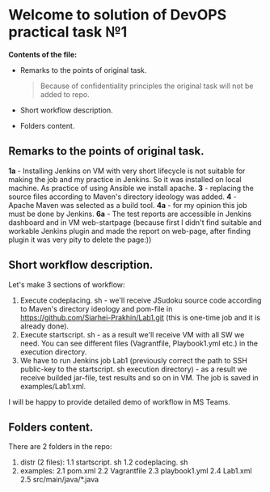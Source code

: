 # Welcome to solution of DevOPS practical task №1

**Contents of the file:**

- Remarks to the points of original task.
	> Because of confidentiality principles the original task will not be added to repo. 

- Short workflow description.
- Folders content.


## Remarks to the points of original task.
**1a** - Installing Jenkins on VM with very short lifecycle is not suitable for making the job and my practice in Jenkins. So it was installed on local machine. As practice of using Ansible we install apache.
**3** - replacing the source files according to Maven's directory ideology was added.
**4** - Apache Maven was selected as a build tool.
**4a** - for my opinion this job must be done by Jenkins.
**6a** - The test reports are accessible in Jenkins dashboard and in VM web-startpage (because first I didn't find suitable and workable Jenkins plugin and made the report on web-page, after finding plugin it was very pity to delete the page:))


## Short workflow description.

Let's make 3 sections of workflow:
1. Execute codeplacing. sh - we'll receive JSudoku source code according to Maven's directory ideology and pom-file in https://github.com/Siarhei-Prakhin/Lab1.git (this is one-time job and it is already done).
2. Execute startscript. sh - as a result we'll receive VM with all SW we need. You can see different files (Vagrantfile, Playbook1.yml etc.) in the execution directory.
3. We have to run Jenkins job Lab1 (previously correct the path to SSH public-key to the startscript. sh execution directory) - as a result we receive builded jar-file, test results and so on in VM. The job is saved in examples/Lab1.xml.

I will be happy to provide detailed demo of workflow in MS Teams.

## Folders content.

There are 2 folders in the repo:
1. distr (2 files):
1.1  startscript. sh
1.2 codeplacing. sh
2. examples:
2.1 pom.xml
2.2 Vagrantfile
2.3 playbook1.yml
2.4 Lab1.xml
2.5 src/main/java/*.java

